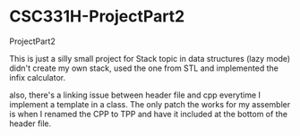 # CSC331H-ProjectPart2

ProjectPart2

This is just a silly small project for Stack topic in data structures
(lazy mode) didn't create my own stack, used the one from STL and implemented the infix calculator.




also, there's a linking issue between header file and cpp everytime I implement a template in a class.
The only patch the works for my assembler is when I renamed the CPP to TPP and have it included at the bottom of the header file.
